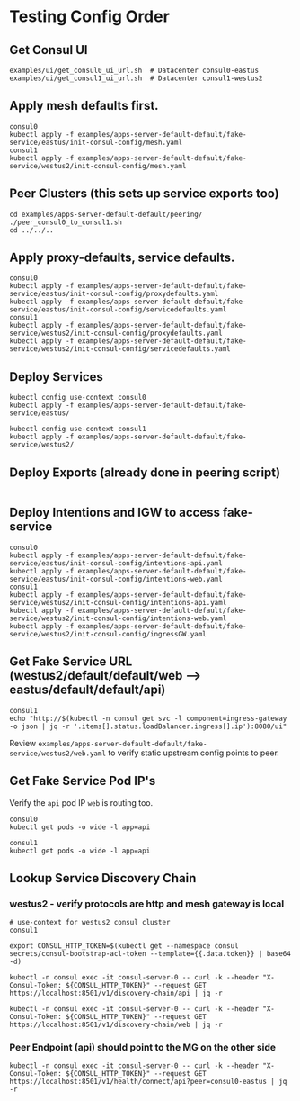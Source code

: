 # Testing Config Order

## Get Consul UI
```
examples/ui/get_consul0_ui_url.sh  # Datacenter consul0-eastus
examples/ui/get_consul1_ui_url.sh  # Datacenter consul1-westus2
```

## Apply mesh defaults first.
```
consul0
kubectl apply -f examples/apps-server-default-default/fake-service/eastus/init-consul-config/mesh.yaml
consul1
kubectl apply -f examples/apps-server-default-default/fake-service/westus2/init-consul-config/mesh.yaml
```

## Peer Clusters (this sets up service exports too)
```
cd examples/apps-server-default-default/peering/
./peer_consul0_to_consul1.sh
cd ../../..
```

## Apply proxy-defaults, service defaults.
```
consul0
kubectl apply -f examples/apps-server-default-default/fake-service/eastus/init-consul-config/proxydefaults.yaml
kubectl apply -f examples/apps-server-default-default/fake-service/eastus/init-consul-config/servicedefaults.yaml
consul1
kubectl apply -f examples/apps-server-default-default/fake-service/westus2/init-consul-config/proxydefaults.yaml
kubectl apply -f examples/apps-server-default-default/fake-service/westus2/init-consul-config/servicedefaults.yaml
```

## Deploy Services
```
kubectl config use-context consul0
kubectl apply -f examples/apps-server-default-default/fake-service/eastus/

kubectl config use-context consul1
kubectl apply -f examples/apps-server-default-default/fake-service/westus2/
```

## Deploy Exports (already done in peering script)
```
```

## Deploy Intentions and IGW to access fake-service
```
consul0
kubectl apply -f examples/apps-server-default-default/fake-service/eastus/init-consul-config/intentions-api.yaml
kubectl apply -f examples/apps-server-default-default/fake-service/eastus/init-consul-config/intentions-web.yaml
consul1
kubectl apply -f examples/apps-server-default-default/fake-service/westus2/init-consul-config/intentions-api.yaml
kubectl apply -f examples/apps-server-default-default/fake-service/westus2/init-consul-config/intentions-web.yaml
kubectl apply -f examples/apps-server-default-default/fake-service/westus2/init-consul-config/ingressGW.yaml
```

## Get Fake Service URL (westus2/default/default/web --> eastus/default/default/api)
```
consul1
echo "http://$(kubectl -n consul get svc -l component=ingress-gateway -o json | jq -r '.items[].status.loadBalancer.ingress[].ip'):8080/ui"
```
Review `examples/apps-server-default-default/fake-service/westus2/web.yaml` to verify static upstream config points to peer.


## Get Fake Service Pod IP's
Verify the `api` pod IP `web` is routing too.
```
consul0
kubectl get pods -o wide -l app=api

consul1
kubectl get pods -o wide -l app=api
```

## Lookup Service Discovery Chain

### westus2 - verify protocols are http and mesh gateway is local
```
# use-context for westus2 consul cluster
consul1

export CONSUL_HTTP_TOKEN=$(kubectl get --namespace consul secrets/consul-bootstrap-acl-token --template={{.data.token}} | base64 -d)

kubectl -n consul exec -it consul-server-0 -- curl -k --header "X-Consul-Token: ${CONSUL_HTTP_TOKEN}" --request GET https://localhost:8501/v1/discovery-chain/api | jq -r

kubectl -n consul exec -it consul-server-0 -- curl -k --header "X-Consul-Token: ${CONSUL_HTTP_TOKEN}" --request GET https://localhost:8501/v1/discovery-chain/web | jq -r
```

### Peer Endpoint (api) should point to the MG on the other side
```
kubectl -n consul exec -it consul-server-0 -- curl -k --header "X-Consul-Token: ${CONSUL_HTTP_TOKEN}" --request GET https://localhost:8501/v1/health/connect/api?peer=consul0-eastus | jq -r
```


